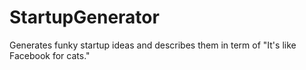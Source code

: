 # StartupGenerator
Generates funky startup ideas and describes them in term of "It's like Facebook for cats."
